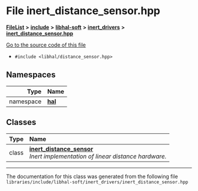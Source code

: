 

# File inert\_distance\_sensor.hpp



[**FileList**](files.md) **>** [**include**](dir_cba0faac6e93618a6e2539705915bd70.md) **>** [**libhal-soft**](dir_d4bad6877cf31bc2d39b696d7a305013.md) **>** [**inert\_drivers**](dir_140c0a66abe76384f84bfc7661372b14.md) **>** [**inert\_distance\_sensor.hpp**](inert__distance__sensor_8hpp.md)

[Go to the source code of this file](inert__distance__sensor_8hpp_source.md)



* `#include <libhal/distance_sensor.hpp>`













## Namespaces

| Type | Name |
| ---: | :--- |
| namespace | [**hal**](namespacehal.md) <br> |


## Classes

| Type | Name |
| ---: | :--- |
| class | [**inert\_distance\_sensor**](classhal_1_1inert__distance__sensor.md) <br>_Inert implementation of linear distance hardware._  |



















































------------------------------
The documentation for this class was generated from the following file `libraries/include/libhal-soft/inert_drivers/inert_distance_sensor.hpp`

